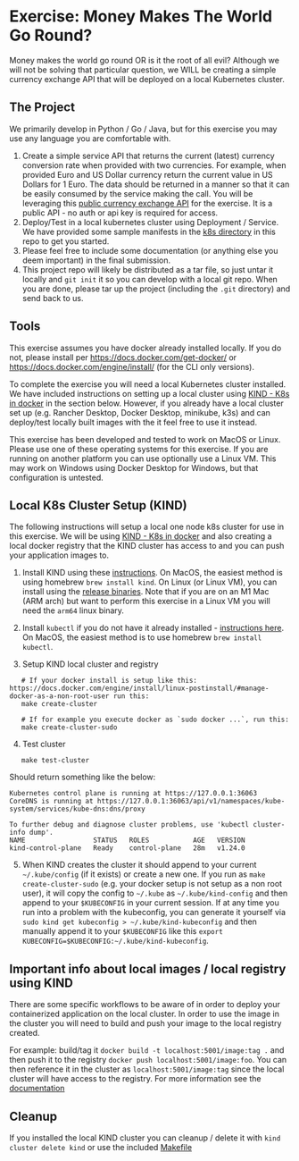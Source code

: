 # Exercise: Money Makes The World Go Round?

Money makes the world go round OR is it the root of all evil?  Although we will not be solving that particular question, we WILL be creating a simple currency exchange API that will be deployed on a local Kubernetes cluster.

## The Project

We primarily develop in Python / Go / Java, but for this exercise you may use any language you are comfortable with.

1. Create a simple service API that returns the current (latest) currency conversion rate when provided with two currencies.  For example, when provided Euro and US Dollar currency return the current value in US Dollars for 1 Euro.  The data should be returned in a manner so that it can be easily consumed by the service making the call.  You will be leveraging this [public currency exchange API](https://github.com/fawazahmed0/currency-api#readme) for the exercise.  It is a public API - no auth or api key is required for access.
2. Deploy/Test in a local kubernetes cluster using Deployment / Service.  We have provided some sample manifests in the [k8s directory](/k8s) in this repo to get you started.
3. Please feel free to include some documentation (or anything else you deem important) in the final submission.
4. This project repo will likely be distributed as a tar file, so just untar it locally and `git init` it so you can develop with a local git repo.  When you are done, please tar up the project (including the `.git` directory) and send back to us.

## Tools

This exercise assumes you have docker already installed locally.  If you do not, please install per https://docs.docker.com/get-docker/ or https://docs.docker.com/engine/install/ (for the CLI only versions).

To complete the exercise you will need a local Kubernetes cluster installed.  We have included instructions on setting up a local cluster using [KIND - K8s in docker](https://kind.sigs.k8s.io/) in the section below.   However, if you already have a local cluster set up (e.g. Rancher Desktop, Docker Desktop, minikube, k3s) and can deploy/test locally built images with the it feel free to use it instead.

This exercise has been developed and tested to work on MacOS or Linux.  Please use one of these operating systems for this exercise.  If you are running on another platform you can use optionally use a Linux VM.  This may work on Windows using Docker Desktop for Windows, but that configuration is untested.

## Local K8s Cluster Setup (KIND)

The following instructions will setup a local one node k8s cluster for use in this exercise.  We will be using [KIND - K8s in docker](https://kind.sigs.k8s.io/) and also creating a local docker registry that the KIND cluster has access to and you can push your application images to.

1. Install KIND using these [instructions](https://kind.sigs.k8s.io/docs/user/quick-start/#installation).  On MacOS, the easiest method is using homebrew `brew install kind`.  On Linux (or Linux VM), you can install using the [release binaries](https://kind.sigs.k8s.io/docs/user/quick-start/#installing-from-release-binaries).  Note that if you are on an M1 Mac (ARM arch) but want to perform this exercise in a Linux VM you will need the `arm64` linux binary.

2. Install `kubectl` if you do not have it already installed - [instructions here](https://kubernetes.io/docs/tasks/tools/).  On MacOS, the easiest method is to use homebrew `brew install kubectl`.

3. Setup KIND local cluster and registry
```
   # If your docker install is setup like this: https://docs.docker.com/engine/install/linux-postinstall/#manage-docker-as-a-non-root-user run this:
   make create-cluster

   # If for example you execute docker as `sudo docker ...`, run this:
   make create-cluster-sudo

```
4. Test cluster
```
   make test-cluster
```
Should return something like the below:
```
Kubernetes control plane is running at https://127.0.0.1:36063
CoreDNS is running at https://127.0.0.1:36063/api/v1/namespaces/kube-system/services/kube-dns:dns/proxy

To further debug and diagnose cluster problems, use 'kubectl cluster-info dump'.
NAME                 STATUS   ROLES           AGE   VERSION
kind-control-plane   Ready    control-plane   28m   v1.24.0
```

5. When KIND creates the cluster it should append to your current `~/.kube/config` (if it exists) or create a new one.  If you run as `make create-cluster-sudo` (e.g. your docker setup is not setup as a non root user), it will copy the config to `~/.kube` as `~/.kube/kind-config` and then append to your `$KUBECONFIG` in your current session.  If at any time you run into a problem with the kubeconfig, you can generate it yourself via `sudo kind get kubeconfig > ~/.kube/kind-kubeconfig` and then manually append it to your `$KUBECONFIG` like this `export KUBECONFIG=$KUBECONFIG:~/.kube/kind-kubeconfig`.

## Important info about local images / local registry using KIND

There are some specific workflows to be aware of in order to deploy your containerized application on the local cluster. In order to use the image in the cluster you will need to build and push your image to the local registry created.

For example: build/tag it `docker build -t localhost:5001/image:tag .` and then push it to the registry `docker push localhost:5001/image:foo`.  You can then reference it in the cluster as `localhost:5001/image:tag` since the local cluster will have access to the registry.  For more information see the [documentation](https://kind.sigs.k8s.io/docs/user/local-registry/)

## Cleanup

If you installed the local KIND cluster you can cleanup / delete it with `kind cluster delete kind` or use the included [Makefile](/Makefile)
